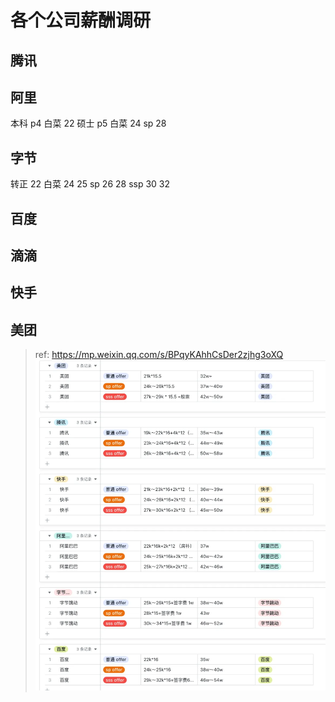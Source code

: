 # 各个公司薪酬调研

## 腾讯

## 阿里
本科 p4 白菜 22
硕士 p5 白菜 24
sp 28

## 字节
转正 22
白菜 24 25
sp 26 28
ssp 30 32

## 百度

## 滴滴

## 快手

## 美团


> ref: https://mp.weixin.qq.com/s/BPqyKAhhCsDer2zjhg3oXQ
![alt text](image.png)
